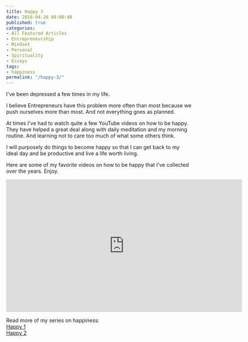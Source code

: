 ```yaml
---
title: Happy 3
date: 2018-04-26 08:00:40
published: true
categories:
- All Featured Articles
- Entrepreneurship
- Mindset
- Personal
- Spirituality
- Essays
tags:
- happiness
permalink: "/happy-3/"
---
```

I've been depressed a few times in my life.

I believe Entrepreneurs have this problem more often than most because we push ourselves more than most. And not everything goes as planned.

At times I've had to watch quite a few YouTube videos on how to be happy. They have helped a great deal along with daily meditation and my morning routine. And learning not to care too much of what some others think.

I will purposely do things to become happy so that I can get back to my ideal day and be productive and live a life worth living.

Here are some of my favorite videos on how to be happy that I've collected over the years. Enjoy.

<iframe src="https://www.youtube.com/embed/videoseries?list=PLd8ocnJF23lgOZ_NzqISOZ3z1oNZwE4lN" width="640" height="360" frameborder="0" allowfullscreen="allowfullscreen"></iframe>

Read more of my series on happiness:<br />
<a href="/happy/">Happy 1</a><br />
<a href="/happy-2/">Happy 2</a></p>
